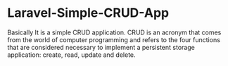 # Laravel-Simple-CRUD-App
Basically It is a simple CRUD application. CRUD is an acronym that comes from the world of computer programming and refers to the four functions that are considered necessary to implement a persistent storage application: create, read, update and delete. 
